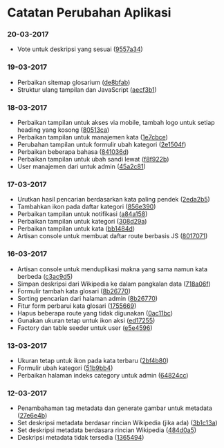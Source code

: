 # Catatan Perubahan Aplikasi

### 20-03-2017
- Vote untuk deskripsi yang sesuai ([9557a34](https://github.com/glosarium/glosarium/commit/9557a3412d81b8e9d74e19b80731b4138a6dcaec))

### 19-03-2017
- Perbaikan sitemap glosarium ([de8bfab](https://github.com/glosarium/glosarium/commit/de8bfab3bcfbfc7d49d4edeb107da117bb5efb29))
- Struktur ulang tampilan dan JavaScript ([aecf3b1](https://github.com/glosarium/glosarium/commit/aecf3b106b8ba5ed0e34d857afd03402f54c4df2))

### 18-03-2017
- Perbaikan tampilan untuk akses via mobile, tambah logo untuk setiap heading yang kosong ([80513ca](https://github.com/glosarium/glosarium/commit/80513ca816e3ab05798f57a0bd555fa0fcd5562a))
- Perbaikan tampilan untuk manajemen kata ([1e7cbce](https://github.com/glosarium/glosarium/commit/1e7cbcea76d9b90a4a63aa17e72cfdd2d78166dd))
- Perubahan tampilan untuk formulir ubah kategori ([2e1504f](https://github.com/glosarium/glosarium/commit/2e1504fa5460cf62a067c98f697b326a1610d597))
- Perbaikan beberapa bahasa ([841036d](https://github.com/glosarium/glosarium/commit/841036d7e3cc2d2422f1f5f49004268c3b2fd291))
- Perbaikan tampilan untuk ubah sandi lewat ([f8f922b](https://github.com/glosarium/glosarium/commit/f8f922b9d0906dec7d3db12d8aa07c9e611fd5b7))
- User manajemen dari untuk admin ([45a2c81](https://github.com/glosarium/glosarium/commit/45a2c81669170d85eec6e8b02e195cc82882983c))

### 17-03-2017
- Urutkan hasil pencarian berdasarkan kata paling pendek ([2eda2b5](https://github.com/glosarium/glosarium/commit/2eda2b5a362f8c0d0c170a4f019551113b32947b))
- Tambahkan ikon pada daftar kategori ([856e390](https://github.com/glosarium/glosarium/commit/856e390e7890baa28266f50f70416af3d9eb818b))
- Perbaikan tampilan untuk notifikasi ([a84a158](https://github.com/glosarium/glosarium/commit/a84a158b901cdb4a41ea92048f735395afecee26))
- Perbaikan tampilan untuk kategori ([308d29a](https://github.com/glosarium/glosarium/commit/308d29a204d21d0b87eefa069a90a9d4858a7b49))
- Perbaikan tampilan untuk kata ([bb1484d](https://github.com/glosarium/glosarium/commit/bb1484daca3bdfb489f532a94cb88ca8bfc62678))
- Artisan console untuk membuat daftar route berbasis JS ([8017071](https://github.com/glosarium/glosarium/commit/80170718a4cb5ff02aac418979b5ad7197861862)) 

### 16-03-2017
- Artisan console untuk menduplikasi makna yang sama namun kata berbeda ([c3ac9d5](https://github.com/glosarium/glosarium/commit/c3ac9d587e6192a4bc668b605952364ac6ea5a67))
- Simpan deskripsi dari Wikipedia ke dalam pangkalan data ([718a06f](https://github.com/glosarium/glosarium/commit/718a06f5b0c2733b50843935b892250bffbdaf1f))
- Formulir tambah kata glosari ([8b26770](https://github.com/glosarium/glosarium/commit/8b267708cd6c8c9739b674310d12ef714d407823))
- Sorting pencarian dari halaman admin ([8b26770](https://github.com/glosarium/glosarium/commit/8b267708cd6c8c9739b674310d12ef714d407823))
- Fitur form perbarui kata glosari ([1755669](https://github.com/glosarium/glosarium/commit/17556694fec615e5a72607164a82fb0bcf2af4c7))
- Hapus beberapa route yang tidak digunakan ([0ac11bc](https://github.com/glosarium/glosarium/commit/0ac11bc7fddc5bd5f315ada7955e449c4113820f))
- Gunakan ukuran tetap untuk ikon aksi ([ed17255](https://github.com/glosarium/glosarium/commit/ed172556d381d0aff61e12bb62e9009bb2c2bd4d))
- Factory dan table seeder untuk user ([e5e4596](https://github.com/glosarium/glosarium/commit/e5e4596fa69a5e16f351fcc433decad1c4375d44))

### 13-03-2017
- Ukuran tetap untuk ikon pada kata terbaru ([2bf4b80](https://github.com/glosarium/glosarium/commit/2bf4b8003f78bfb9b7867a15e9b42a85d0bca637))
- Formulir ubah kategori ([51b9bb4](https://github.com/glosarium/glosarium/commit/51b9bb4f21d2865e15f56fcc21044e2198806b2a))
- Perbaikan halaman indeks category untuk admin ([64824cc](https://github.com/glosarium/glosarium/commit/64824cc57c4c10c11ebf78d5f5749a002161e815))

### 12-03-2017
- Penambahaman tag metadata dan generate gambar untuk metadata ([27e6e4b](https://github.com/glosarium/glosarium/commit/27e6e4b67bb6a45beb365468b4559fdd486a25f7))
- Set deskripsi metadata berdasar rincian Wikipedia (jika ada) ([3b1c13a](https://github.com/glosarium/glosarium/commit/3b1c13af467af26a4d4ef31485336f6b3aa5d2aa))
- Set deskripsi metadata berdasara rincian Wikipedia ([484d0a5](https://github.com/glosarium/glosarium/commit/484d0a5036d70276119b5f76e5979cdae7bf9400))
- Deskripsi metadata tidak tersedia ([1365494](https://github.com/glosarium/glosarium/commit/1365494fd7b363aaebdef8c88eb786ae785a62ac))
